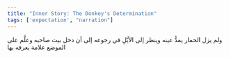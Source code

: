 ```yaml
---
title: "Inner Story: The Donkey's Determination"
tags: ['expectation', "narration"]
---
```


 ولم يزل الحمار يمدُّ عينه وينظر إلى الأيَّلِ في رجوعه إلى أن دخل بيت صاحبه وعلَّم على الموضع علامة يعرفه بها
